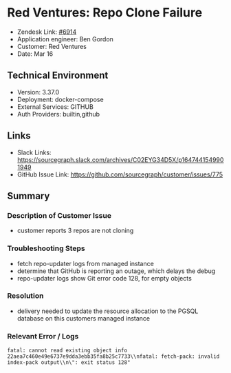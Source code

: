 
# Red Ventures: Repo Clone Failure <!-- Ticket Title  Hint: include keywords to make it searchable -->

- Zendesk Link: [#6914](https://sourcegraph.zendesk.com/agent/tickets/6914)
- Application engineer: Ben Gordon
- Customer: Red Ventures <!-- Redact if this contains personally identifying information -->
- Date: Mar 16

<!-- Data populated from integration, speak to Ben Gordon or Michael Bali if not working -->
<!-- During Internal team trial, fill missing data manually (we are waiting for all data to sync) -->

## Technical Environment
- Version: 3.37.0​
- Deployment: docker-compose
- External Services: GITHUB
- Auth Providers: builtin,github


## Links
<!-- Data for application engineer manual entry -->
- Slack Links: https://sourcegraph.slack.com/archives/C02EYG34D5X/p1647441549901949
- GitHub Issue Link: https://github.com/sourcegraph/customer/issues/775

## Summary
### Description of Customer Issue
- customer reports 3 repos are not cloning
### Troubleshooting Steps
- fetch repo-updater logs from managed instance
- determine that GitHub is reporting an outage, which delays the debug
- repo-updater logs show Git error code 128, for empty objects
### Resolution
- delivery needed to update the resource allocation to the PGSQL database on this customers managed instance

### Relevant Error / Logs
<!-- Please redact keys, tokens, and personal identifying information -->

```
fatal: cannot read existing object info 22aea7c460e49e6737e9dda3ebb35fa8b25c7733\\nfatal: fetch-pack: invalid index-pack output\\n\": exit status 128"
```

<!-- Once complete, upload a copy to https://github.com/sourcegraph/support-tools-internal/tree/main/resolved-tickets as a .md file -->
<!-- Name the file 6914.md -->
